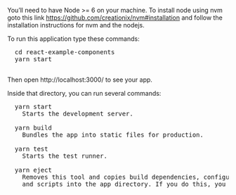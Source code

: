 You’ll need to have Node >= 6 on your machine. To install node using nvm goto this link https://github.com/creationix/nvm#installation and follow the installation instructions for nvm and the nodejs.

To run this application type these commands:
  <pre>
  cd react-example-components
  yarn start
  </pre>

Then open http://localhost:3000/ to see your app.

Inside that directory, you can run several commands:
  <pre>
  yarn start
    Starts the development server.

  yarn build
    Bundles the app into static files for production.

  yarn test
    Starts the test runner.

  yarn eject
    Removes this tool and copies build dependencies, configuration files
    and scripts into the app directory. If you do this, you can’t go back!
  </pre>

